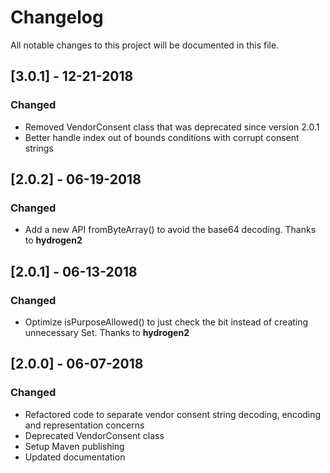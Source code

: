 # Changelog
All notable changes to this project will be documented in this file.

## [3.0.1] - 12-21-2018

### Changed
- Removed VendorConsent class that was deprecated since version 2.0.1
- Better handle index out of bounds conditions with corrupt consent strings

## [2.0.2] - 06-19-2018

### Changed
- Add a new API fromByteArray() to avoid the base64 decoding. Thanks to **hydrogen2**

## [2.0.1] - 06-13-2018

### Changed
- Optimize isPurposeAllowed() to just check the bit instead of creating unnecessary Set. Thanks to **hydrogen2**

## [2.0.0] - 06-07-2018

### Changed
- Refactored code to separate vendor consent string decoding, encoding and representation concerns
- Deprecated VendorConsent class
- Setup Maven publishing
- Updated documentation